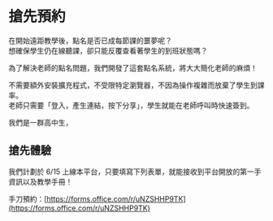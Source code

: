 # 搶先預約

在開始遠距教學後，點名是否已成每節課的噩夢呢？  
想確保學生仍在線聽課，卻只能反覆查看著學生的到班狀態嗎？

為了解決老師的點名問題，我們開發了這套點名系統，將大大簡化老師的麻煩！

不需要額外安裝擴充程式，不受限特定瀏覽器，不因為操作複雜而放棄了學生到課率。  
老師只需要「登入，產生連結，按下分享」，學生就能在老師呼叫時快速簽到。

我們是一群高中生，

## 搶先體驗

我們計劃於 6/15 上線本平台，只要填寫下列表單，就能接收到平台開放的第一手資訊以及教學手冊！

手刀預約：[https://forms.office.com/r/uNZSHHP9TK](https://forms.office.com/r/uNZSHHP9TK)



